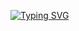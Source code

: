<a href="https://git.io/typing-svg"><img src="https://readme-typing-svg.demolab.com?font=Fira+Code&pause=1000&width=435&lines=meow+meow+meow+meow+meow+meow" alt="Typing SVG" /></a>
